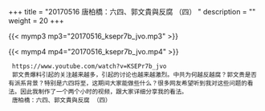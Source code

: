 +++
title = "20170516  唐柏橋：六四、郭文貴與反腐 （四） "
description = ""
weight = 20
+++

{{< mymp3 mp3="20170516_ksepr7b_jvo.mp3" >}}

{{< mymp4 mp4="20170516_ksepr7b_jvo.mp4" >}}

     https://www.youtube.com/watch?v=KSEPr7b_jvo 
     郭文贵爆料引起的关注越来越多，引起的讨论也越来越激烈。中共为何越反越腐？郭文贵是否有派系背景？特别是六四将至，这期间大家能做些什么？很多网友希望听到我对这些问题的看法。因此我制作了一个两个小时的视频，跟大家详细分享我的看法。 
     唐柏橋：六四、郭文貴與反腐 （四） 
